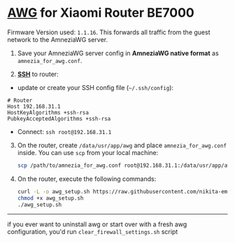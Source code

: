 # [AWG](https://github.com/amnezia-vpn/) for Xiaomi Router BE7000

Firmware Version used: `1.1.16`. This forwards all traffic from the guest network to the AmneziaWG server.

1.  Save your AmneziaWG server config in **AmneziaWG native format** as `amnezia_for_awg.conf`.

2.  [**SSH**](https://github.com/openwrt-xiaomi/xmir-patcher) to router:

* update or create your SSH config file (`~/.ssh/config`):
```
# Router
Host 192.168.31.1
HostKeyAlgorithms +ssh-rsa
PubkeyAcceptedAlgorithms +ssh-rsa
```
* Connect: `ssh root@192.168.31.1`

3.  On the router, create `/data/usr/app/awg` and place `amnezia_for_awg.conf` inside. You can use `scp` from your local machine:

    ```bash
    scp /path/to/amnezia_for_awg.conf root@192.168.31.1:/data/usr/app/awg/
    ```

4.  On the router, execute the following commands:

    ```bash
    curl -L -o awg_setup.sh https://raw.githubusercontent.com/nikita-emelianov/awg-be7000/main/awg_setup.sh
    chmod +x awg_setup.sh
    ./awg_setup.sh
    ```

-----

if you ever want to uninstall awg or start over with a fresh awg configuration, you'd run `clear_firewall_settings.sh` script
